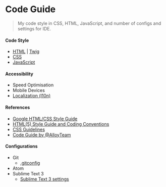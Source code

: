 Code Guide
==

> My code style in CSS, HTML, JavaScript, and number of configs and settings for IDE.

#### Code Style

* [HTML](https://github.com/ahtohbi4/code-style/blob/master/html.md#html) | [Twig](https://github.com/ahtohbi4/code-style/blob/master/twig.md#twig)
* [CSS](https://github.com/ahtohbi4/code-style/blob/master/css.md#css)
* [JavaScript](https://github.com/ahtohbi4/code-style/blob/master/javascript.md#javascript)

#### Accessibility

* Speed Optimisation
* Mobile Devices
* [Localization (l10n)](https://github.com/ahtohbi4/code-style/blob/master/l10n.md#html)

#### References

* [Google HTML/CSS Style Guide](https://google.github.io/styleguide/htmlcssguide.xml)
* [HTML(5) Style Guide and Coding Conventions](http://www.w3schools.com/html/html5_syntax.asp)
* [CSS Guidelines](http://cssguidelin.es/)
* [Code Guide by @AlloyTeam](http://alloyteam.github.io/CodeGuide/)

#### Configurations

* Git
  * [.gitconfig](https://github.com/ahtohbi4/code-style/blob/master/git/.gitconfig)
* Atom
* Sublime Text 3
  * [Sublime Text 3 settings](https://github.com/ahtohbi4/sublime-text-settings)
